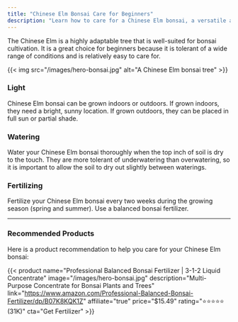 ```yaml
---
title: "Chinese Elm Bonsai Care for Beginners"
description: "Learn how to care for a Chinese Elm bonsai, a versatile and resilient bonsai tree."
---
```


The Chinese Elm is a highly adaptable tree that is well-suited for bonsai cultivation. It is a great choice for beginners because it is tolerant of a wide range of conditions and is relatively easy to care for.

{{< img src="/images/hero-bonsai.jpg" alt="A Chinese Elm bonsai tree" >}}

### Light

Chinese Elm bonsai can be grown indoors or outdoors. If grown indoors, they need a bright, sunny location. If grown outdoors, they can be placed in full sun or partial shade.

### Watering

Water your Chinese Elm bonsai thoroughly when the top inch of soil is dry to the touch. They are more tolerant of underwatering than overwatering, so it is important to allow the soil to dry out slightly between waterings.

### Fertilizing

Fertilize your Chinese Elm bonsai every two weeks during the growing season (spring and summer). Use a balanced bonsai fertilizer.

---

### Recommended Products

Here is a product recommendation to help you care for your Chinese Elm bonsai:

{{< product name="Professional Balanced Bonsai Fertilizer | 3-1-2 Liquid Concentrate" image="/images/hero-bonsai.jpg" description="Multi-Purpose Concentrate for Bonsai Plants and Trees" link="https://www.amazon.com/Professional-Balanced-Bonsai-Fertilizer/dp/B07K8KQK1Z" affiliate="true" price="$15.49" rating="⭐⭐⭐⭐⭐ (31K)" cta="Get Fertilizer" >}}
